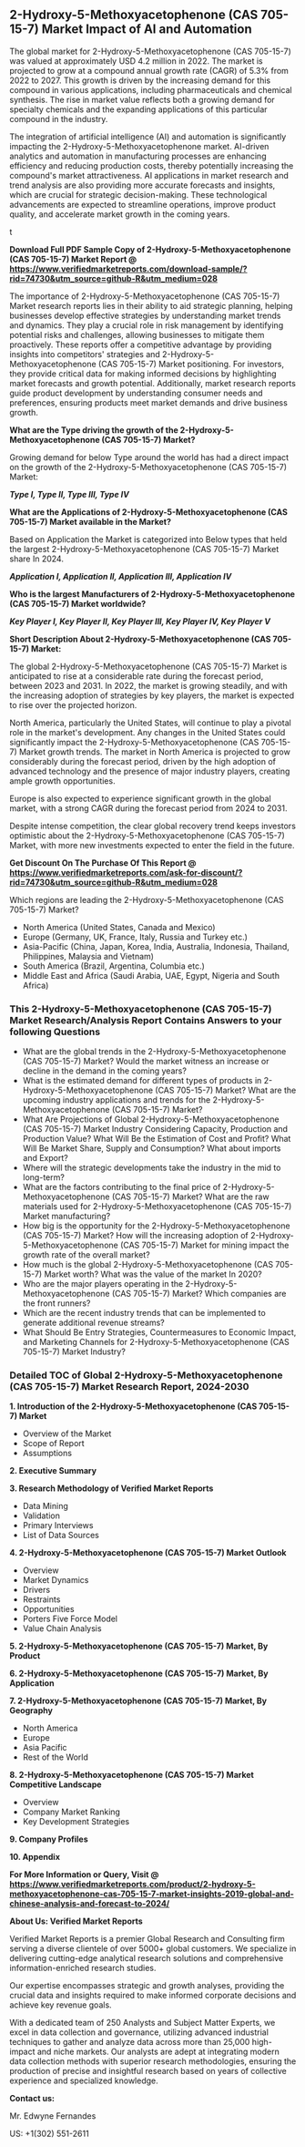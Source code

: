 <h2>2-Hydroxy-5-Methoxyacetophenone (CAS 705-15-7) Market Impact of AI and Automation</h2><p>The global market for 2-Hydroxy-5-Methoxyacetophenone (CAS 705-15-7) was valued at approximately USD 4.2 million in 2022. The market is projected to grow at a compound annual growth rate (CAGR) of 5.3% from 2022 to 2027. This growth is driven by the increasing demand for this compound in various applications, including pharmaceuticals and chemical synthesis. The rise in market value reflects both a growing demand for specialty chemicals and the expanding applications of this particular compound in the industry.</p><p>The integration of artificial intelligence (AI) and automation is significantly impacting the 2-Hydroxy-5-Methoxyacetophenone market. AI-driven analytics and automation in manufacturing processes are enhancing efficiency and reducing production costs, thereby potentially increasing the compound's market attractiveness. AI applications in market research and trend analysis are also providing more accurate forecasts and insights, which are crucial for strategic decision-making. These technological advancements are expected to streamline operations, improve product quality, and accelerate market growth in the coming years.</p>t</p><p id="" class=""><strong>Download Full PDF Sample Copy of 2-Hydroxy-5-Methoxyacetophenone (CAS 705-15-7) Market Report @ <a href="https://www.verifiedmarketreports.com/download-sample/?rid=74730&utm_source=github-R&utm_medium=028" target="_blank">https://www.verifiedmarketreports.com/download-sample/?rid=74730&utm_source=github-R&utm_medium=028</a></strong></p><p>The importance of&nbsp;2-Hydroxy-5-Methoxyacetophenone (CAS 705-15-7) Market research reports lies in their ability to aid strategic planning, helping businesses develop effective strategies by understanding market trends and dynamics. They play a crucial role in risk management by identifying potential risks and challenges, allowing businesses to mitigate them proactively. These reports offer a competitive advantage by providing insights into competitors' strategies and 2-Hydroxy-5-Methoxyacetophenone (CAS 705-15-7) Market positioning. For investors, they provide critical data for making informed decisions by highlighting market forecasts and growth potential. Additionally, market research reports guide product development by understanding consumer needs and preferences, ensuring products meet market demands and drive business growth.</p><p><strong>What are the&nbsp;Type driving the growth of the 2-Hydroxy-5-Methoxyacetophenone (CAS 705-15-7) Market?</strong></p><p id="" class="">Growing demand for below Type around the world has had a direct impact on the growth of the 2-Hydroxy-5-Methoxyacetophenone (CAS 705-15-7) Market:</p><em><strong>Type I, Type II, Type III, Type IV</strong></em></p><strong>What are the&nbsp;Applications&nbsp;of 2-Hydroxy-5-Methoxyacetophenone (CAS 705-15-7) Market available in the Market?</strong></p><p id="" class="">Based on Application the Market is categorized into Below types that held the largest 2-Hydroxy-5-Methoxyacetophenone (CAS 705-15-7) Market share In 2024.</p><em><strong>Application I, Application II, Application III, Application IV</strong></em></p><strong>Who is the largest Manufacturers of 2-Hydroxy-5-Methoxyacetophenone (CAS 705-15-7) Market worldwide?</strong></p><p><em><strong>Key Player I, Key Player II, Key Player III, Key Player IV, Key Player V</strong></em></p><p id="" class=""><strong>Short Description About 2-Hydroxy-5-Methoxyacetophenone (CAS 705-15-7) Market:</strong></p><p>The global 2-Hydroxy-5-Methoxyacetophenone (CAS 705-15-7) Market is anticipated to rise at a considerable rate during the forecast period, between 2023 and 2031. In 2022, the market is growing steadily, and with the increasing adoption of strategies by key players, the market is expected to rise over the projected horizon.</p><p>North America, particularly the United States, will continue to play a pivotal role in the market's development. Any changes in the United States could significantly impact the 2-Hydroxy-5-Methoxyacetophenone (CAS 705-15-7) Market growth trends. The market in North America is projected to grow considerably during the forecast period, driven by the high adoption of advanced technology and the presence of major industry players, creating ample growth opportunities.</p><p>Europe is also expected to experience significant growth in the global market, with a strong CAGR during the forecast period from 2024 to 2031.</p><p>Despite intense competition, the clear global recovery trend keeps investors optimistic about the 2-Hydroxy-5-Methoxyacetophenone (CAS 705-15-7) Market, with more new investments expected to enter the field in the future.</p><p id="" class=""><strong>Get Discount On The Purchase Of This Report @ <a href="https://www.verifiedmarketreports.com/ask-for-discount/?rid=74730&utm_source=github-R&utm_medium=028" target="_blank">https://www.verifiedmarketreports.com/ask-for-discount/?rid=74730&utm_source=github-R&utm_medium=028</a></strong></p>Which regions are leading the 2-Hydroxy-5-Methoxyacetophenone (CAS 705-15-7) Market?</p><ul><li>North America (United States, Canada and Mexico)</li><li>Europe (Germany, UK, France, Italy, Russia and Turkey etc.)</li><li>Asia-Pacific (China, Japan, Korea, India, Australia, Indonesia, Thailand, Philippines, Malaysia and Vietnam)</li><li>South America (Brazil, Argentina, Columbia etc.)</li><li>Middle East and Africa (Saudi Arabia, UAE, Egypt, Nigeria and South Africa)</li></ul><h3 id="" class="">This 2-Hydroxy-5-Methoxyacetophenone (CAS 705-15-7) Market Research/Analysis Report Contains Answers to your following Questions</h3><ul><li>What are the global trends in the 2-Hydroxy-5-Methoxyacetophenone (CAS 705-15-7) Market? Would the market witness an increase or decline in the demand in the coming years?</li><li>What is the estimated demand for different types of products in 2-Hydroxy-5-Methoxyacetophenone (CAS 705-15-7) Market? What are the upcoming industry applications and trends for the 2-Hydroxy-5-Methoxyacetophenone (CAS 705-15-7) Market?</li><li>What Are Projections of Global 2-Hydroxy-5-Methoxyacetophenone (CAS 705-15-7) Market Industry Considering Capacity, Production and Production Value? What Will Be the Estimation of Cost and Profit? What Will Be Market Share, Supply and Consumption? What about imports and Export?</li><li>Where will the strategic developments take the industry in the mid to long-term?</li><li>What are the factors contributing to the final price of 2-Hydroxy-5-Methoxyacetophenone (CAS 705-15-7) Market? What are the raw materials used for 2-Hydroxy-5-Methoxyacetophenone (CAS 705-15-7) Market manufacturing?</li><li>How big is the opportunity for the 2-Hydroxy-5-Methoxyacetophenone (CAS 705-15-7) Market? How will the increasing adoption of 2-Hydroxy-5-Methoxyacetophenone (CAS 705-15-7) Market for mining impact the growth rate of the overall market?</li><li>How much is the global 2-Hydroxy-5-Methoxyacetophenone (CAS 705-15-7) Market worth? What was the value of the market In 2020?</li><li>Who are the major players operating in the 2-Hydroxy-5-Methoxyacetophenone (CAS 705-15-7) Market? Which companies are the front runners?</li><li>Which are the recent industry trends that can be implemented to generate additional revenue streams?</li><li>What Should Be Entry Strategies, Countermeasures to Economic Impact, and Marketing Channels for 2-Hydroxy-5-Methoxyacetophenone (CAS 705-15-7) Market Industry?</li></ul><h3 id="" class="">Detailed TOC of Global 2-Hydroxy-5-Methoxyacetophenone (CAS 705-15-7) Market Research Report, 2024-2030</h3><p id="" class=""><strong>1. Introduction of the 2-Hydroxy-5-Methoxyacetophenone (CAS 705-15-7) Market</strong></p><ul><li>Overview of the Market</li><li>Scope of Report</li><li>Assumptions</li></ul><p id="" class=""><strong>2. Executive Summary</strong></p><p id="" class=""><strong>3. Research Methodology of Verified Market Reports</strong></p><ul><li>Data Mining</li><li>Validation</li><li>Primary Interviews</li><li>List of Data Sources</li></ul><p id="" class=""><strong>4. 2-Hydroxy-5-Methoxyacetophenone (CAS 705-15-7) Market Outlook</strong></p><ul><li>Overview</li><li>Market Dynamics</li><li>Drivers</li><li>Restraints</li><li>Opportunities</li><li>Porters Five Force Model</li><li>Value Chain Analysis</li></ul><p id="" class=""><strong>5. 2-Hydroxy-5-Methoxyacetophenone (CAS 705-15-7) Market, By Product</strong></p><p id="" class=""><strong>6. 2-Hydroxy-5-Methoxyacetophenone (CAS 705-15-7) Market, By Application</strong></p><p id="" class=""><strong>7. 2-Hydroxy-5-Methoxyacetophenone (CAS 705-15-7) Market, By Geography</strong></p><ul><li>North America</li><li>Europe</li><li>Asia Pacific</li><li>Rest of the World</li></ul><p id="" class=""><strong>8. 2-Hydroxy-5-Methoxyacetophenone (CAS 705-15-7) Market Competitive Landscape</strong></p><ul><li>Overview</li><li>Company Market Ranking</li><li>Key Development Strategies</li></ul><p id="" class=""><strong>9. Company Profiles</strong></p><p id="" class=""><strong>10. Appendix</strong></p><p id="" class=""><strong>For More Information or Query, Visit @ <a href="https://www.verifiedmarketreports.com/product/2-hydroxy-5-methoxyacetophenone-cas-705-15-7-market-insights-2019-global-and-chinese-analysis-and-forecast-to-2024/" target="_blank">https://www.verifiedmarketreports.com/product/2-hydroxy-5-methoxyacetophenone-cas-705-15-7-market-insights-2019-global-and-chinese-analysis-and-forecast-to-2024/</a></strong></p><p id="" class=""><strong>About Us: Verified Market Reports</strong></p><p id="" class="">Verified Market Reports is a premier Global Research and Consulting firm serving a diverse clientele of over 5000+ global customers. We specialize in delivering cutting-edge analytical research solutions and comprehensive information-enriched research studies.</p><p id="" class="">Our expertise encompasses strategic and growth analyses, providing the crucial data and insights required to make informed corporate decisions and achieve key revenue goals.</p><p id="" class="">With a dedicated team of 250 Analysts and Subject Matter Experts, we excel in data collection and governance, utilizing advanced industrial techniques to gather and analyze data across more than 25,000 high-impact and niche markets. Our analysts are adept at integrating modern data collection methods with superior research methodologies, ensuring the production of precise and insightful research based on years of collective experience and specialized knowledge.</p><p id="" class=""><strong>Contact us:</strong></p><p id="" class="">Mr. Edwyne Fernandes</p><p id="" class="">US: +1(302) 551-2611</p>